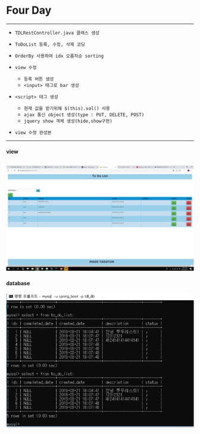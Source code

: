 # Four Day
---
* ```TDLRestController.java 클래스 생성```


* ```ToDoList 등록, 수정, 삭제 코딩```
* ```OrderBy 사용하여 idx 오름차순 sorting```
* ```view 수정```
  * ```등록 버튼 생성```
  * ```<input> 태그로 bar 생성```
* ```<script> 태그 생성```
  * ```현재 값을 받기위해 $(this).val() 사용```
  * ```ajax 통신 object 생성(type : PUT, DELETE, POST)```
  * ```jquery show 객체 생성(hide,show구현)```
* ```view 수정 완성본```
---
#### view  
![image](/capture/todolist05.PNG)
---
#### database
![image](/capture/todolist04.PNG)
